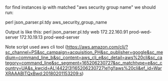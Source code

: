 for find instances ip with matched  "aws security group name" 
we should run:

perl json_parser.pl.tdy aws_security_group_name

Output is like this:
 perl json_parser.pl.tdy  web
172.22.160.91
prod-wed-server
172.10.19.13
prod-wed-server

Note script used aws cli tool (https://aws.amazon.com/cli/?sc_channel=PS&sc_campaign=acquisition_PH&sc_publisher=google&sc_medium=command_line_b&sc_content=aws_cli_e&sc_detail=aws%20cli&sc_category=command_line&sc_segment=165206230727&sc_matchtype=e&sc_country=UA&s_kwcid=AL!4422!3!165206230727!e!!g!!aws%20cli&ef_id=WarXRAAABITQxBwd:20180201153209:s)
